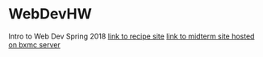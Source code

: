 # WebDevHW
Intro to Web Dev Spring 2018
[link to recipe site](http://sites.bxmc.poly.edu/~danieljiang/Web%20Dev/recipe.html)
[link to midterm site hosted on bxmc server](http://sites.bxmc.poly.edu/~danieljiang/self/danio/)
